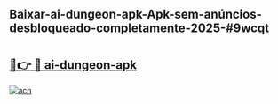 ## Baixar-ai-dungeon-apk-Apk-sem-anúncios-desbloqueado-completamente-2025-#9wcqt

# <h2><a href="https://ainizakaria.my?title=ai-dungeon-apk&ref=20M">🔗👉 🔴 ai-dungeon-apk</a></h2>

[![acn](https://github.com/user-attachments/assets/0f9c940e-d8b0-45ae-aac7-cd30a18b3e1c)](https://ainizakaria.my?title=ai-dungeon-apk&ref=20M)

